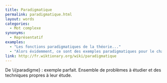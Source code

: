 ```yaml
---
title: Paradigmatique
permalink: paradigmatique.html
layout: words
categories:
  - Mot complexe
synonyms:
  - Représentatif
examples:
  - "Les fonctions paradigmatiques de la théorie..."
  - "Alors évidemment, ce sont des exemples paradigmatiques pour le chapitre..."
link: http://fr.wiktionary.org/wiki/paradigmatique
---
```


De \i{paradigme} : exemple parfait.
Ensemble de problèmes à étudier et des techniques propres à leur étude.
